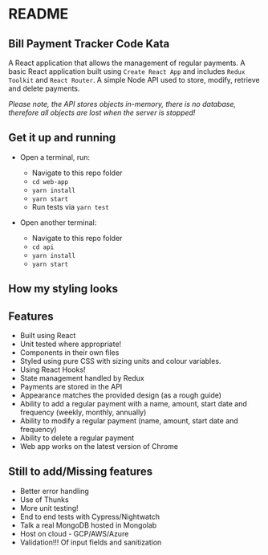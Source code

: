 # README #

## Bill Payment Tracker Code Kata ##

A React application that allows the management of regular payments.
A basic React application built using `Create React App` and includes `Redux Toolkit` and `React Router`.
A simple Node API used to store, modify, retrieve and delete payments.

_Please note, the API stores objects in-memory, there is no database, therefore all objects are lost when the server is stopped!_

## Get it up and running ##

- Open a terminal, run:
    - Navigate to this repo folder
    - `cd web-app`
    - `yarn install`
    - `yarn start`
    - Run tests via `yarn test`

- Open another terminal:
    - Navigate to this repo folder
    - `cd api`
    - `yarn install`
    - `yarn start`

## How my styling looks ##


## Features ##

- Built using React
- Unit tested where appropriate!
- Components in their own files
- Styled using pure CSS with sizing units and colour variables.
- Using React Hooks!
- State management handled by Redux
- Payments are stored in the API
- Appearance matches the provided design (as a rough guide)
- Ability to add a regular payment with a name, amount, start date and frequency (weekly, monthly, annually)
- Ability to modify a regular payment (name, amount, start date and frequency)
- Ability to delete a regular payment
- Web app works on the latest version of Chrome

## Still to add/Missing features ##

- Better error handling
- Use of Thunks
- More unit testing!
- End to end tests with Cypress/Nightwatch
- Talk a real MongoDB hosted in Mongolab
- Host on cloud - GCP/AWS/Azure
- Validation!!! Of input fields and sanitization

